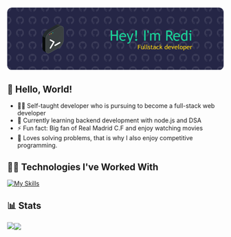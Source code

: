 ![Header](./profile-header.webp)

## 👋 Hello, World!

- 👨‍💻 Self-taught developer who is pursuing to become a full-stack web developer
- 🌱 Currently learning backend development with node.js and DSA
- ⚡ Fun fact: Big fan of Real Madrid C.F and enjoy watching movies
- 🧩 Loves solving problems, that is why I also enjoy competitive programming.

## 👨‍💻 Technologies I've Worked With

[![My Skills](https://skillicons.dev/icons?i=nodejs,express,md,postman,mongodb,replit,postgres,vscode,idea,java,python,powershell,next,ts,react,tailwind,c,cpp&perline=5)](https://skillicons.dev)

<!--
**rediahmds/rediahmds** is a ✨ _special_ ✨ repository because its `README.md` (this file) appears on your GitHub profile.

Here are some ideas to get you started:

- 🔭 I’m currently working on ...
 ...
- 👯 I’m looking to collaborate on ...
- 🤔 I’m looking for help with ...
- 💬 Ask me about ...
- 📫 How to reach me: ...
- 😄 Pronouns: ...
- ⚡ Fun fact: ...
-->

## 📊 Stats
<div>
  <img align="left" src="https://github-readme-stats-rediahmds.vercel.app/api?username=rediahmds&show_icons=true&theme=prussian" />
 <img align="center" src="https://streak-stats.demolab.com?user=rediahmds&theme=merko&border_radius=5&mode=weekly" />
</div>

